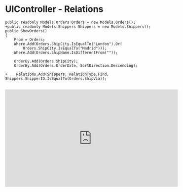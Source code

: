 ﻿
# UIController - Relations

```csdiff
public readonly Models.Orders Orders = new Models.Orders();
+public readonly Models.Shippers Shippers = new Models.Shippers();
public ShowOrders()
{
    From = Orders;
    Where.Add(Orders.ShipCity.IsEqualTo("London").Or(
        Orders.ShipCity.IsEqualTo("Madrid")));
    Where.Add(Orders.ShipName.IsDifferentFrom(""));

    OrderBy.Add(Orders.ShipCity);
    OrderBy.Add(Orders.OrderDate, SortDirection.Descending);

+    Relations.Add(Shippers, RelationType.Find, Shippers.ShipperID.IsEqualTo(Orders.ShipVia));
    
```

<iframe width="560" height="315" src="https://www.youtube.com/embed/6X7M-PbloU4?list=PL1DEQjXG2xnKwhPzEwuvVkEL7a_D9-pkL" frameborder="0" allowfullscreen></iframe>